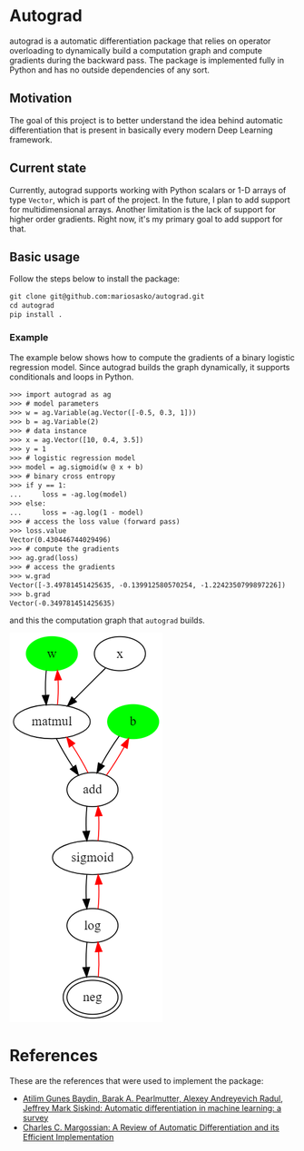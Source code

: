 # Autograd

autograd is a automatic differentiation package that relies on operator overloading to dynamically build a computation graph and compute gradients during the backward pass. The package is implemented fully in Python and has no outside dependencies of any sort.

## Motivation

The goal of this project is to better understand the idea behind automatic differentiation that is present in basically every modern Deep Learning framework.

## Current state

Currently, autograd supports working with Python scalars or 1-D arrays of type `Vector`, which is part of the project. In the future, I plan to add support for multidimensional arrays. Another limitation is the lack of support for higher order gradients. Right now, it's my primary goal to add support for that. 

## Basic usage

Follow the steps below to install the package:

```
git clone git@github.com:mariosasko/autograd.git
cd autograd
pip install .
```

### Example

The example below shows how to compute the gradients of a binary logistic regression model. Since autograd builds the graph dynamically, it supports conditionals and loops in Python.

```
>>> import autograd as ag
>>> # model parameters
>>> w = ag.Variable(ag.Vector([-0.5, 0.3, 1]))
>>> b = ag.Variable(2)
>>> # data instance
>>> x = ag.Vector([10, 0.4, 3.5])
>>> y = 1
>>> # logistic regression model
>>> model = ag.sigmoid(w @ x + b)
>>> # binary cross entropy
>>> if y == 1:
...     loss = -ag.log(model)
>>> else:
...     loss = -ag.log(1 - model)
>>> # access the loss value (forward pass)
>>> loss.value
Vector(0.430446744029496)
>>> # compute the gradients
>>> ag.grad(loss)
>>> # access the gradients 
>>> w.grad
Vector([-3.49781451425635, -0.139912580570254, -1.2242350799897226])
>>> b.grad
Vector(-0.349781451425635)
```

and this the computation graph that `autograd` builds.

![](assets/log_reg_comp_graph.png)

# References 

These are the references that were used to implement the package:

* [Atilim Gunes Baydin, Barak A. Pearlmutter, Alexey Andreyevich Radul, Jeffrey Mark Siskind: Automatic differentiation in machine learning: a survey](https://arxiv.org/pdf/1502.05767.pdf)
* [Charles C. Margossian: A Review of Automatic Differentiation and its Efficient Implementation](https://arxiv.org/pdf/1811.05031.pdf)
